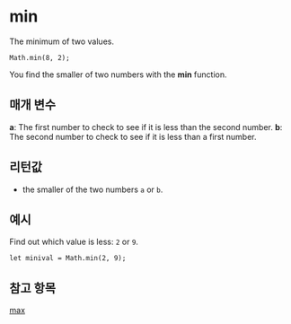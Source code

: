 # min

The minimum of two values.

```sig
Math.min(8, 2);
```

You find the smaller of two numbers with the **min** function.

## 매개 변수

**a**: The first number to check to see if it is less than the second number. **b**: The second number to check to see if it is less than a first number.

## 리턴값

* the smaller of the two numbers `a` or `b`.

## 예시

Find out which value is less: `2` or `9`.

```blocks
let minival = Math.min(2, 9);
```

## 참고 항목

[max](/reference/math/max)